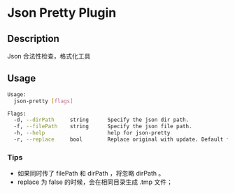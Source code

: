 # Json Pretty Plugin #

## Description
Json 合法性检查，格式化工具 

## Usage
```sh
Usage:
  json-pretty [flags]

Flags:
  -d, --dirPath 	string      Specify the json dir path.
  -f, --filePath 	string   	Specify the json file path.
  -h, --help              	    help for json-pretty
  -r, --replace     bool        Replace original with update. Default false
```
### Tips
- 如果同时传了 filePath 和 dirPath ，将忽略 dirPath 。
- replace 为 false 的时候，会在相同目录生成 .tmp 文件；